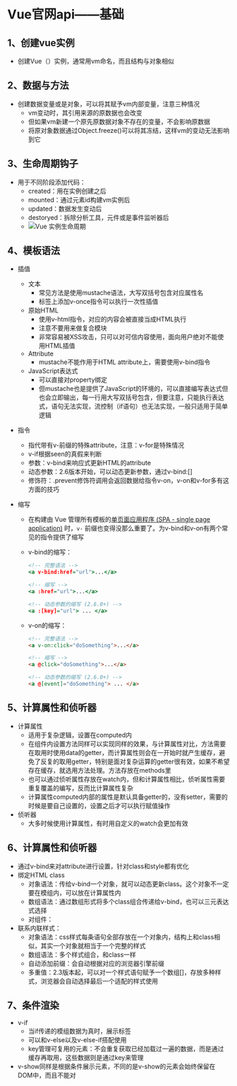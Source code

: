 # Vue官网api——基础

## 1、创建vue实例

* 创建Vue（）实例，通常用vm命名，而且结构与对象相似

## 2、数据与方法

* 创建数据变量或是对象，可以将其赋予vm内部变量，注意三种情况
  * vm变动时，其引用来源的原数据也会改变
  * 但如果vm新建一个原先原数据对象不存在的变量，不会影响原数据
  * 将原对象数据通过Object.freeze()可以将其冻结，这样vm的变动无法影响到它

## 3、生命周期钩子

* 用于不同阶段添加代码：
  * created：用在实例创建之后
  * mounted：通过元素id构建vm实例后
  * updated：数据发生变动后
  * destoryed：拆除分析工具，元件或是事件监听器后
  * ![Vue 实例生命周期](https://cn.vuejs.org/images/lifecycle.png)

## 4、模板语法

* 插值
  * 文本
    * 常见方法是使用mustache语法，大写双括号包含对应属性名
    * 标签上添加v-once指令可以执行一次性插值
  * 原始HTML
    * 使用v-html指令，对应的内容会被直接当成HTML执行
    * 注意不要用来做复合模块
    * 非常容易被XSS攻击，只可以对可信内容使用，面向用户绝对不能使用HTML插值
  * Attribute
    * mustache不能作用于HTML attribute上，需要使用v-bind指令
  * JavaScript表达式
    * 可以直接对property绑定
    * 但mustache也是提供了JavaScript的环境的，可以直接编写表达式但也会立即输出，每一行用大写双括号包含，但要注意，只能执行表达式，语句无法实现，流控制（if语句）也无法实现，一般只适用于简单逻辑
* 指令
  * 指代带有v-前缀的特殊attribute，注意：v-for是特殊情况
  * v-if根据seen的真假来判断
  * 参数：v-bind来响应式更新HTML的attribute
  * 动态参数：2.6版本开始，可以动态更新参数，通过v-bind:[]
  * 修饰符：.prevent修饰符调用会返回数据给指令v-on，v-on和v-for多有这方面的技巧

* 缩写

  * 在构建由 Vue 管理所有模板的[单页面应用程序 (SPA - single page application)](https://en.wikipedia.org/wiki/Single-page_application) 时，`v-` 前缀也变得没那么重要了。为v-bind和v-on有两个常见的指令提供了缩写

  * v-bind的缩写：

    ``` htm
    <!-- 完整语法 -->
    <a v-bind:href="url">...</a>
    
    <!-- 缩写 -->
    <a :href="url">...</a>
    
    <!-- 动态参数的缩写 (2.6.0+) -->
    <a :[key]="url"> ... </a>
    ```

    

  * v-on的缩写：

    ``` html
    <!-- 完整语法 -->
    <a v-on:click="doSomething">...</a>
    
    <!-- 缩写 -->
    <a @click="doSomething">...</a>
    
    <!-- 动态参数的缩写 (2.6.0+) -->
    <a @[event]="doSomething"> ... </a>
    ```

    

## 5、计算属性和侦听器

* 计算属性
  * 适用于复杂逻辑，设置在computed内
  * 在组件内设置方法同样可以实现同样的效果，与计算属性对比，方法需要在取用时使用data的getter，而计算属性则会在一开始时就产生缓存，避免了反复的取用getter，特别是面对复杂运算的getter很有效，如果不希望存在缓存，就选用方法处理。方法存放在methods里
  * 也可以通过侦听属性存放在watch内，但和计算属性相比，侦听属性需要重复覆盖的编写，反而比计算属性复杂
  * 计算属性computed内部的属性是默认具备getter的，没有setter，需要的时候是要自己设置的，设置之后才可以执行赋值操作
* 侦听器
  * 大多时候使用计算属性，有时用自定义的watch会更加有效

## 6、计算属性和侦听器

* 通过v-bind来对attribute进行设置，针对class和style都有优化
* 绑定HTML class
  * 对象语法：传给v-bind一个对象，就可以动态更新class。这个对象不一定要在模组内，可以放在计算属性内
  * 数组语法：通过数组形式将多个class组合传递给v-bind，也可以三元表达式选择
  * 对组件：
* 联系内联样式：
  * 对象语法：css样式每条语句全部存放在一个对象内，结构上和class相似，其实一个对象就相当于一个完整的样式
  * 数组语法：多个样式组合，和class一样
  * 自动添加前缀：会自动根据对应的浏览器引擎前缀
  * 多重值：2.3版本起，可以对一个样式语句赋予一个数组[]，存放多种样式，浏览器会自动选择最后一个适配的样式使用

## 7、条件渲染

* v-if
  * 当if传递的模组数据为真时，展示标签
  * 可以和v-else以及v-else-if搭配使用
  * key管理可复用的元素：不会重复获取已经加载过一遍的数据，而是通过缓存再取用，这些数据则是通过key来管理
* v-show同样是根据条件展示元素，不同的是v-show的元素会始终保留在DOM中，而且不能对<template>使用，也不支持v-else
* 注意v-if和v-show的区别，v-if是真的条件渲染，不达成条件什么都不做，而v-show则是照常渲染，只是切换了css
* v-if和v-for放在一起时，v-for优先级更高，一般情况不要一起使用

